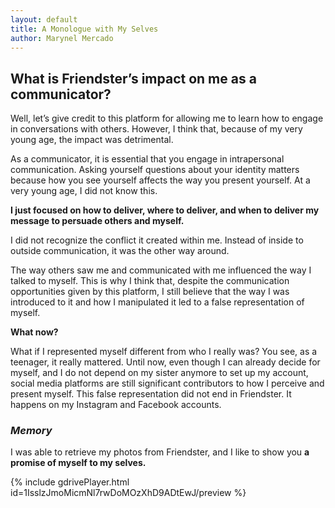 ```yaml
---
layout: default
title: A Monologue with My Selves
author: Marynel Mercado
---
```


## What is Friendster’s impact on me as a communicator?
Well, let’s give credit to this platform for allowing me to learn how to engage in conversations with others. However, I think that, because of my very young age, the impact was detrimental.

As a communicator, it is essential that you engage in intrapersonal communication. Asking yourself questions about your identity matters because how you see yourself affects the way you present yourself. At a very young age, I did not know this.

**I just focused on how to deliver, where to deliver, and when to deliver my message to persuade others and myself.**

I did not recognize the conflict it created within me.
Instead of inside to outside communication, it was the other way around.

The way others saw me and communicated with me influenced the way I talked to myself. This is why I think that, despite the communication opportunities given by this platform, I still believe that the way I was introduced to it and how I manipulated it led to a false representation of myself.

**What now?**

What if I represented myself different from who I really was?
You see, as a teenager, it really mattered. Until now, even though I can already decide for myself, and I do not depend on my sister anymore to set up my account, social media platforms are still significant contributors to how I perceive and present myself. This false representation did not end in Friendster. It happens on my Instagram and Facebook accounts.

### *Memory*
I was able to retrieve my photos from Friendster, and I like to show you **a promise of myself to my selves.**

{% include gdrivePlayer.html id=1IsslzJmoMicmNl7rwDoMOzXhD9ADtEwJ/preview %}
